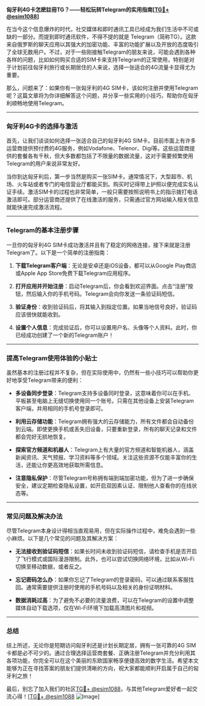 **匈牙利4G卡怎麽註冊TG？——轻松玩转Telegram的实用指南[[TG💪+ @esim1088](https://t.me/s/esim1088)]**

在当今这个信息爆炸的时代，社交媒体和即时通讯工具已经成为我们生活中不可或缺的一部分。而提到即时通讯软件，不得不提的就是 Telegram（简称TG）。这款来自俄罗斯的聊天应用以其强大的加密功能、丰富的功能扩展以及开放的态度吸引了全球无数用户。不过，对于一些刚接触Telegram的朋友来说，可能会遇到各种各样的问题，比如如何购买合适的SIM卡来支持Telegram的正常使用，特别是对于计划前往匈牙利旅行或长期居住的人来说，选择一张适合的4G流量卡显得尤为重要。

那么，问题来了：如果你有一张匈牙利的4G SIM卡，该如何注册并使用Telegram呢？这篇文章将为你详细解答这个问题，并分享一些实用的小技巧，帮助你在匈牙利顺畅地使用Telegram。

---

### 匈牙利4G卡的选择与激活

首先，让我们谈谈如何选择一张适合自己的匈牙利4G SIM卡。目前市面上有许多运营商提供预付费的4G服务，例如Vodafone、Telenor、Digi等。这些运营商提供的套餐各有千秋，但大多数都包括了不限量的数据流量，这对于需要频繁使用Telegram的用户来说非常友好。

当你到达匈牙利后，第一步当然是购买一张SIM卡。通常情况下，大型超市、机场、火车站或者专门的电信营业厅都能买到。购买时记得带上护照以便完成实名认证手续。激活SIM卡的过程也非常简单，一般只需要按照说明书上的指示拨打电话激活即可。部分运营商还提供了在线激活的服务，只需通过官方网站输入相关信息就能快速完成激活流程。

---

### Telegram的基本注册步骤

一旦你的匈牙利4G SIM卡成功激活并且有了稳定的网络连接，接下来就是注册Telegram了。以下是一个简单的注册指南：

1. **下载Telegram客户端**：无论是安卓还是iOS设备，都可以从Google Play商店或Apple App Store免费下载Telegram应用程序。
   
2. **打开应用并开始注册**：启动Telegram后，你会看到欢迎界面。点击“注册”按钮，然后输入你的手机号码。Telegram会向你发送一条验证码短信。

3. **验证身份**：收到验证码后，将其输入到指定位置。如果当地信号良好，验证码应该很快就能收到。

4. **设置个人信息**：完成验证后，你可以设置用户名、头像等个人资料。此时，你已经成功创建了一个新的Telegram账户！

---

### 提高Telegram使用体验的小贴士

虽然基本的注册过程并不复杂，但在实际使用中，仍然有一些小技巧可以帮助你更好地享受Telegram带来的便利：

- **多设备同步登录**：Telegram支持多设备同时登录，这意味着你可以在手机、平板甚至电脑上无缝切换使用同一个账号。只需在其他设备上安装Telegram客户端，并用相同的手机号登录即可。

- **利用云存储功能**：Telegram拥有强大的云存储能力，所有文件都会自动备份到云端。即使更换手机或丢失旧设备，只要重新登录，所有的聊天记录和文件都会完好无损地恢复。

- **探索官方频道和机器人**：Telegram上有大量的官方频道和智能机器人，涵盖新闻资讯、天气预报、学习资料等多个领域。关注这些资源不仅能丰富你的生活，还能让你更高效地获取所需信息。

- **注意隐私保护**：尽管Telegram号称拥有端到端加密功能，但为了进一步确保安全，建议定期检查隐私设置，如开启双因素认证、限制他人查看你的在线状态等。

---

### 常见问题及解决办法

尽管Telegram本身设计得相当直观易用，但在实际操作过程中，难免会遇到一些小麻烦。以下是几个常见的问题及其解决方案：

- **无法接收到验证码短信**：如果长时间未收到验证码短信，请检查手机是否开启了飞行模式或国际漫游限制。此外，也可以尝试切换网络环境，比如从Wi-Fi切换至移动数据，或者反之。

- **忘记密码怎么办**：如果你忘记了Telegram的登录密码，可以通过联系客服找回。通常需要提供注册时使用的手机号码以及相关的身份证明材料。

- **数据消耗过高**：为了避免不必要的流量浪费，可以在Telegram的设置中调整媒体自动下载选项，仅在Wi-Fi环境下加载高清图片和视频。

---

### 总结

综上所述，无论你是短期访问匈牙利还是计划长期定居，拥有一张可靠的4G SIM卡都是必不可少的。通过合理选择运营商套餐、正确注册Telegram并充分利用其各项功能，你完全可以在这个美丽的东欧国家畅享便捷高效的数字生活。希望本文能够为正在寻找答案的朋友们提供清晰的方向，祝大家都能顺利开启属于自己的匈牙利之旅！

最后，别忘了加入我们的社区[TG💪+ @esim1088](https://t.me/s/esim1088)，与其他Telegram爱好者一起交流心得！[[TG💪+ @esim1088](https://t.me/s/esim1088) ![Image](https://i.postimg.cc/4NQfJmqS/Snipaste-2025-05-13-00-14-12.png)]